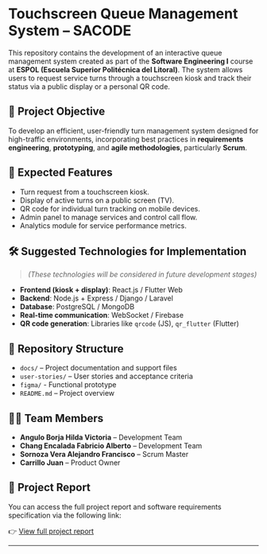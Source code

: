 # Touchscreen Queue Management System – SACODE

This repository contains the development of an interactive queue management system created as part of the **Software Engineering I** course at **ESPOL (Escuela Superior Politécnica del Litoral)**. The system allows users to request service turns through a touchscreen kiosk and track their status via a public display or a personal QR code.

## 🎯 Project Objective

To develop an efficient, user-friendly turn management system designed for high-traffic environments, incorporating best practices in **requirements engineering**, **prototyping**, and **agile methodologies**, particularly **Scrum**.

## 🧩 Expected Features

- Turn request from a touchscreen kiosk.
- Display of active turns on a public screen (TV).
- QR code for individual turn tracking on mobile devices.
- Admin panel to manage services and control call flow.
- Analytics module for service performance metrics.

## 🛠️ Suggested Technologies for Implementation

> *(These technologies will be considered in future development stages)*

- **Frontend (kiosk + display)**: React.js / Flutter Web
- **Backend**: Node.js + Express / Django / Laravel
- **Database**: PostgreSQL / MongoDB
- **Real-time communication**: WebSocket / Firebase
- **QR code generation**: Libraries like `qrcode` (JS), `qr_flutter` (Flutter)

## 📁 Repository Structure

- `docs/` – Project documentation and support files
- `user-stories/` – User stories and acceptance criteria
- `figma/` - Functional prototype
- `README.md` – Project overview

## 🧑‍💻 Team Members

- **Angulo Borja Hilda Victoria** – Development Team  
- **Chang Encalada Fabricio Alberto** – Development Team  
- **Sornoza Vera Alejandro Francisco** – Scrum Master  
- **Carrillo Juan** – Product Owner  

## 📄 Project Report

You can access the full project report and software requirements specification via the following link:

👉 [View full project report](docs/)

---
